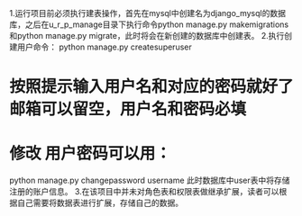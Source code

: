 1.运行项目前必须执行建表操作，首先在mysql中创建名为django_mysql的数据库，之后在u_r_p_manage目录下执行命令python manage.py makemigrations
和python manage.py migrate，此时将会在新创建的数据库中创建表。
2.执行创建用户命令：
python manage.py createsuperuser
# 按照提示输入用户名和对应的密码就好了邮箱可以留空，用户名和密码必填
# 修改 用户密码可以用：
python manage.py changepassword username
此时数据库中user表中将存储注册的账户信息。
3.在该项目中并未对角色表和权限表做继承扩展，读者可以根据自己需要将数据表进行扩展，存储自己的数据。
